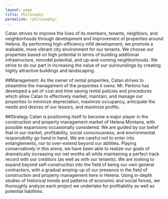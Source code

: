 ```yaml
---
layout: page
title: Philosophy
permalink: /philosophy/
---
```


Catan strives to improve the lives of its members, tenants, neighbors, and neighborhoods through development and improvement of properties around Helena.  By performing high-efficiency infill development, we promote a walkable, more vibrant city environment for our tenants.  We choose our properties based on high potential in terms of building additional infrastructure, remodel potential, and up-and-coming neighborhoods.  We strive to do our part in increasing the value of our surroundings by creating highly attractive buildings and landscaping.

##Management:
As the owner of rental properties, Catan strives to streamline the management of the properties it owns.  Mr. Perkins has developed a set of cost and time saving rental policies and procedures which allow Catan to effectively market, maintain, and manage our properties to minimize depreciation, maximize occupancy, anticipate the needs and desires of our lessors, and maximize profits.


##Strategy
Catan is positioning itself to become a major player in the construction and property management market of Helena Montana, with possible expansions occasionally considered.  We are guided by our belief that in our market, profitability, social consciousness, and environmental responsibility go hand in hand.  We are careful not to enter into entanglements, nor to over-extend beyond our abilities.  Playing conservatively in this arena, we have been able to realize our goals of dramatically increasing our net worths all while maintaining a perfect track record with our creditors (as well as with our tenants).  We are looking to expand beyond self-construction into the field of being our own general contractors, with a gradual amping-up of our presence in the field of construction and property management here in Helena.  Using in-depth studies of historical trends and patterns of economic and social forces, we thoroughly analyze each project we undertake for profitability as well as potential liabilities.
